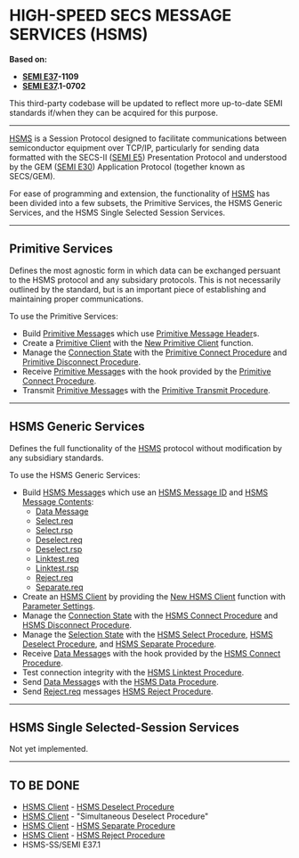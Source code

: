 # HIGH-SPEED SECS MESSAGE SERVICES (HSMS)
**Based on:**
- **[SEMI E37]-1109**
- **[SEMI E37].1-0702**

This third-party codebase will be updated to reflect more up-to-date SEMI
standards if/when they can be acquired for this purpose.

-------------------------------------------------------------------------------

[HSMS] is a Session Protocol designed to facilitate communications between
semiconductor equipment over TCP/IP, particularly for sending data
formatted with the SECS-II ([SEMI E5]) Presentation Protocol and
understood by the GEM ([SEMI E30]) Application Protocol (together known as
SECS/GEM).

For ease of programming and extension, the functionality of [HSMS] has been
divided into a few subsets, the Primitive Services, the HSMS Generic
Services, and the HSMS Single Selected Session Services.

-------------------------------------------------------------------------------

## Primitive Services

Defines the most agnostic form in which data can be exchanged persuant to
the HSMS protocol and any subsidary protocols. This is not necessarily
outlined by the standard, but is an important piece of establishing and
maintaining proper communications.

To use the Primitive Services:
- Build [Primitive Message]s which use [Primitive Message Header]s.
- Create a [Primitive Client] with the [New Primitive Client] function.
- Manage the [Connection State] with the [Primitive Connect Procedure]
  and [Primitive Disconnect Procedure].
- Receive [Primitive Message]s with the hook provided by the
  [Primitive Connect Procedure].
- Transmit [Primitive Message]s with the [Primitive Transmit Procedure].

-------------------------------------------------------------------------------

## HSMS Generic Services

Defines the full functionality of the [HSMS] protocol without modification
by any subsidiary standards.

To use the HSMS Generic Services:
- Build [HSMS Message]s which use an [HSMS Message ID] and
  [HSMS Message Contents]:
  - [Data Message]
  - [Select.req]
  - [Select.rsp]
  - [Deselect.req]
  - [Deselect.rsp]
  - [Linktest.req]
  - [Linktest.rsp]
  - [Reject.req]
  - [Separate.req]
- Create an [HSMS Client] by providing the [New HSMS Client] function
  with [Parameter Settings].
- Manage the [Connection State] with the [HSMS Connect Procedure] and
  [HSMS Disconnect Procedure].
- Manage the [Selection State] with the [HSMS Select Procedure],
  [HSMS Deselect Procedure], and [HSMS Separate Procedure].
- Receive [Data Message]s with the hook provided by the
  [HSMS Connect Procedure].
- Test connection integrity with the [HSMS Linktest Procedure].
- Send [Data Message]s with the [HSMS Data Procedure].
- Send [Reject.req] messages [HSMS Reject Procedure].

-------------------------------------------------------------------------------

## HSMS Single Selected-Session Services

Not yet implemented.

-------------------------------------------------------------------------------

## TO BE DONE

- [HSMS Client] - [HSMS Deselect Procedure]
- [HSMS Client] - "Simultaneous Deselect Procedure"
- [HSMS Client] - [HSMS Separate Procedure]
- [HSMS Client] - [HSMS Reject Procedure]
- HSMS-SS/SEMI E37.1

[SEMI E5]:  https://store-us.semi.org/products/e00500-semi-e5-specification-for-semi-equipment-communications-standard-2-message-content-secs-ii
[SEMI E30]: https://store-us.semi.org/products/e03000-semi-e30-specification-for-the-generic-model-for-communications-and-control-of-manufacturing-equipment-gem
[SEMI E37]: https://store-us.semi.org/products/e03700-semi-e37-high-speed-secs-message-services-hsms-generic-services

[HSMS]:                           https://docs.rs/semi_e37/0.1.1/semi_e37/index.html
[Primitive Message]:              https://docs.rs/semi_e37/0.1.1/semi_e37/struct.PrimitiveMessage.html
[Primitive Message Header]:       https://docs.rs/semi_e37/0.1.1/semi_e37/struct.PrimitiveMessageHeader.html
[Primitive Client]:               https://docs.rs/semi_e37/0.1.1/semi_e37/struct.PrimitiveClient.html
[New Primitive Client]:           https://docs.rs/semi_e37/0.1.1/semi_e37/struct.PrimitiveClient.html#method.new
[Primitive Connect Procedure]:    https://docs.rs/semi_e37/0.1.1/semi_e37/struct.PrimitiveClient.html#method.connect
[Primitive Disconnect Procedure]: https://docs.rs/semi_e37/0.1.1/semi_e37/struct.PrimitiveClient.html#method.disconnect
[Primitive Transmit Procedure]:   https://docs.rs/semi_e37/0.1.1/semi_e37/struct.PrimitiveClient.html#method.transmit
[Connection State]:               https://docs.rs/semi_e37/0.1.1/semi_e37/enum.ConnectionState.html
[Connection Mode]:                https://docs.rs/semi_e37/0.1.1/semi_e37/enum.ConnectionMode.html

[HSMS Message]:                   https://docs.rs/semi_e37/0.1.1/semi_e37/struct.HsmsMessage.html
[HSMS Message ID]:                https://docs.rs/semi_e37/0.1.1/semi_e37/struct.HsmsMessageID.html
[HSMS Message Contents]:          https://docs.rs/semi_e37/0.1.1/semi_e37/enum.HsmsMessageContents.html
[Data Message]:                   https://docs.rs/semi_e37/0.1.1/semi_e37/enum.HsmsMessageContents.html#variant.DataMessage
[Select.req]:                     https://docs.rs/semi_e37/0.1.1/semi_e37/enum.HsmsMessageContents.html#variant.SelectRequest
[Select.rsp]:                     https://docs.rs/semi_e37/0.1.1/semi_e37/enum.HsmsMessageContents.html#variant.SelectResponse
[Deselect.req]:                   https://docs.rs/semi_e37/0.1.1/semi_e37/enum.HsmsMessageContents.html#variant.DeselectRequest
[Deselect.rsp]:                   https://docs.rs/semi_e37/0.1.1/semi_e37/enum.HsmsMessageContents.html#variant.DeselectResponse
[Linktest.req]:                   https://docs.rs/semi_e37/0.1.1/semi_e37/enum.HsmsMessageContents.html#variant.LinktestRequest
[Linktest.rsp]:                   https://docs.rs/semi_e37/0.1.1/semi_e37/enum.HsmsMessageContents.html#variant.LinktestResponse
[Reject.req]:                     https://docs.rs/semi_e37/0.1.1/semi_e37/enum.HsmsMessageContents.html#variant.RejectRequest
[Separate.req]:                   https://docs.rs/semi_e37/0.1.1/semi_e37/enum.HsmsMessageContents.html#variant.SeparateRequest
[HSMS Client]:                    https://docs.rs/semi_e37/0.1.1/semi_e37/struct.HsmsClient.html
[New HSMS Client]:                https://docs.rs/semi_e37/0.1.1/semi_e37/struct.HsmsClient.html#method.new
[HSMS Connect Procedure]:         https://docs.rs/semi_e37/0.1.1/semi_e37/struct.HsmsClient.html#method.connect
[HSMS Disconnect Procedure]:      https://docs.rs/semi_e37/0.1.1/semi_e37/struct.HsmsClient.html#method.disconnect
[HSMS Data Procedure]:            https://docs.rs/semi_e37/0.1.1/semi_e37/struct.HsmsClient.html#method.data
[HSMS Select Procedure]:          https://docs.rs/semi_e37/0.1.1/semi_e37/struct.HsmsClient.html#method.select
[HSMS Deselect Procedure]:        https://docs.rs/semi_e37/0.1.1/semi_e37/struct.HsmsClient.html#method.deselect
[HSMS Linktest Procedure]:        https://docs.rs/semi_e37/0.1.1/semi_e37/struct.HsmsClient.html#method.linktest
[HSMS Separate Procedure]:        https://docs.rs/semi_e37/0.1.1/semi_e37/struct.HsmsClient.html#method.separate
[HSMS Reject Procedure]:          https://docs.rs/semi_e37/0.1.1/semi_e37/struct.HsmsClient.html#method.reject
[Selection State]:                https://docs.rs/semi_e37/0.1.1/semi_e37/enum.SelectionState.html
[Parameter Settings]:             https://docs.rs/semi_e37/0.1.1/semi_e37/struct.ParameterSettings.html

[Connection State Transition]:    https://docs.rs/semi_e37/0.1.1/semi_e37/enum.ConnectionStateTransition.html
[Presentation Type]:              https://docs.rs/semi_e37/0.1.1/semi_e37/enum.PresentationType.html
[Session Type]:                   https://docs.rs/semi_e37/0.1.1/semi_e37/enum.SessionType.html
[Select Status]:                  https://docs.rs/semi_e37/0.1.1/semi_e37/enum.SelectStatus.html
[Deselect Status]:                https://docs.rs/semi_e37/0.1.1/semi_e37/enum.DeselectStatus.html
[Reject Reason]:                  https://docs.rs/semi_e37/0.1.1/semi_e37/enum.RejectReason.html
